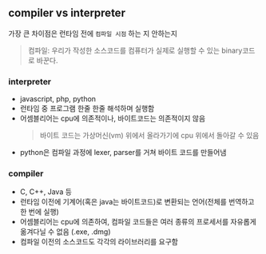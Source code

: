 ## compiler vs interpreter

가장 큰 차이점은 런타임 전에 `컴파일 시점` 하는 지 안하는지

> 컴파일: 우리가 작성한 소스코드를 컴퓨터가 실제로 실행할 수 있는 binary코드로 바꾼다.

### interpreter

- javascript, php, python
- 런타임 중 프로그램 한줄 한줄 해석하며 실행함
- 어셈블리어는 cpu에 의존적이나, 바이트코드는 의존적이지 않음
  > 바이트 코드는 가상머신(vm) 위에서 올라가기에 cpu 위에서 돌아갈 수 있음
- python은 컴파일 과정에 lexer, parser를 거쳐 바이트 코드를 만들어냄

### compiler

- C, C++, Java 등
- 런타임 이전에 기계어(혹은 java는 바이트코드)로 변환되는 언어(전체를 번역하고 한 번에 실행)
- 어셈블리어는 cpu에 의존하여, 컴파일 코드들은 여러 종류의 프로세서를 자유롭게 옮겨다닐 수 없음 (.exe, .dmg)
- 컴파일 이전의 소스코드도 각각의 라이브러리를 요구함
